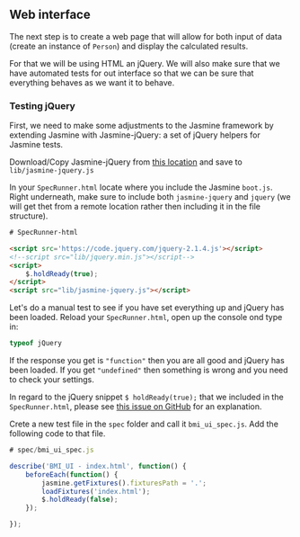 ## Web interface

The next step is to create a web page that will allow for both input of data (create an instance of `Person`) and display the calculated results. 

For that we will be using HTML an jQuery. We will also make sure that we have automated tests for out interface so that we can be sure that everything behaves as we want it to behave.

### Testing jQuery
First, we need to make some adjustments to the Jasmine framework by extending Jasmine with Jasmine-jQuery: a set of jQuery helpers for Jasmine tests. 
 
Download/Copy Jasmine-jQuery from [this location](https://raw.githubusercontent.com/velesin/jasmine-jquery/master/lib/jasmine-jquery.js) and save to `lib/jasmine-jquery.js` 

In your `SpecRunner.html` locate where you include the Jasmine `boot.js`. Right underneath, make sure to include both `jasmine-jquery` and `jquery` (we will get thet from a remote location rather then including it in the file structure). 

```html
# SpecRunner-html

<script src='https://code.jquery.com/jquery-2.1.4.js'></script>
<!--script src="lib/jquery.min.js"></script-->
<script>
    $.holdReady(true);
</script>
<script src="lib/jasmine-jquery.js"></script>

```
Let's do a manual test to see if you have set everything up and jQuery has been loaded. Reload your `SpecRunner.html`, open up the console ond type in:
```js
typeof jQuery
```
If the response you get is `"function"` then you are all good and jQuery has been loaded. If you get `"undefined"` then something is wrong and you need to check your settings. 

In regard to the jQuery snippet `$ holdReady(true);` that we included in the `SpecRunner.html`, please see [this issue on GitHub](https://github.com/velesin/jasmine-jquery/issues/244) for an explanation.


Crete a new test file in the `spec` folder and call it `bmi_ui_spec.js`. Add the following code to that file.

```js
# spec/bmi_ui_spec.js

describe('BMI_UI - index.html', function() {
    beforeEach(function() {
        jasmine.getFixtures().fixturesPath = '.';
        loadFixtures('index.html');
        $.holdReady(false); 
    });

});
```




